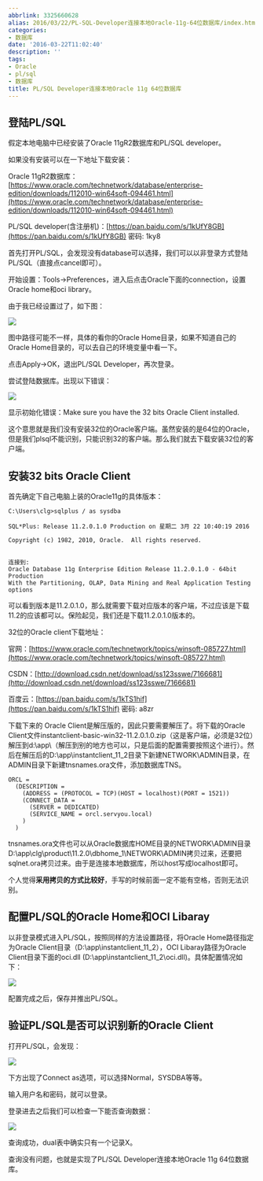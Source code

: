 ```yaml
---
abbrlink: 3325660628
alias: 2016/03/22/PL-SQL-Developer连接本地Oracle-11g-64位数据库/index.html
categories:
- 数据库
date: '2016-03-22T11:02:40'
description: ''
tags:
- Oracle
- pl/sql
- 数据库
title: PL/SQL Developer连接本地Oracle 11g 64位数据库
---
```








## 登陆PL/SQL

假定本地电脑中已经安装了Oracle 11gR2数据库和PL/SQL developer。

如果没有安装可以在一下地址下载安装：

Oracle 11gR2数据库：[https://www.oracle.com/technetwork/database/enterprise-edition/downloads/112010-win64soft-094461.html](https://www.oracle.com/technetwork/database/enterprise-edition/downloads/112010-win64soft-094461.html)

PL/SQL developer(含注册机)：[https://pan.baidu.com/s/1kUfY8GB](https://pan.baidu.com/s/1kUfY8GB) 密码: 1ky8

首先打开PL/SQL，会发现没有database可以选择，我们可以以非登录方式登陆PL/SQL（直接点cancel即可）。

开始设置：Tools->Preferences，进入后点击Oracle下面的connection，设置Oracle home和oci library。

由于我已经设置过了，如下图：

![](https://flowsnow.oss-cn-shanghai.aliyuncs.com/history/Oracle-PLSQL%E6%9C%AC%E5%9C%B0%E9%85%8D%E7%BD%AE.png)

图中路径可能不一样，具体的看你的Oracle Home目录，如果不知道自己的Oracle Home目录的，可以去自己的环境变量中看一下。

点击Apply->OK，退出PL/SQL Developer，再次登录。

<!--more-->

尝试登陆数据库。出现以下错误：

![](https://flowsnow.oss-cn-shanghai.aliyuncs.com/history/Oracle-PLSQL%E9%94%99%E8%AF%AF%E5%8E%9F%E5%9B%A0.png)

显示初始化错误：Make sure you have the 32 bits Oracle Client installed.

这个意思就是我们没有安装32位的Oracle客户端。虽然安装的是64位的Oracle，但是我们plsql不能识别，只能识别32的客户端。那么我们就去下载安装32位的客户端。

## 安装32 bits Oracle Client

首先确定下自己电脑上装的Oracle11g的具体版本：

```
C:\Users\clg>sqlplus / as sysdba

SQL*Plus: Release 11.2.0.1.0 Production on 星期二 3月 22 10:40:19 2016

Copyright (c) 1982, 2010, Oracle.  All rights reserved.


连接到:
Oracle Database 11g Enterprise Edition Release 11.2.0.1.0 - 64bit Production
With the Partitioning, OLAP, Data Mining and Real Application Testing options
```

可以看到版本是11.2.0.1.0，那么就需要下载对应版本的客户端，不过应该是下载11.2的应该都可以。保险起见，我们还是下载11.2.0.1.0版本的。

32位的Oracle client下载地址：

官网：[https://www.oracle.com/technetwork/topics/winsoft-085727.html](https://www.oracle.com/technetwork/topics/winsoft-085727.html)

CSDN：[http://download.csdn.net/download/ss123sswe/7166681](http://download.csdn.net/download/ss123sswe/7166681)

百度云：[https://pan.baidu.com/s/1kTS1hif](https://pan.baidu.com/s/1kTS1hif) 密码: a8zr

下载下来的 Oracle Client是解压版的，因此只要需要解压了。将下载的Oracle Client文件instantclient-basic-win32-11.2.0.1.0.zip（这是客户端，必须是32位）解压到d:\app\（解压到别的地方也可以，只是后面的配置需要按照这个进行）。然后在解压后的D:\app\instantclient_11_2目录下新建NETWORK\ADMIN目录，在ADMIN目录下新建tnsnames.ora文件，添加数据库TNS。

```
ORCL =
  (DESCRIPTION =
    (ADDRESS = (PROTOCOL = TCP)(HOST = localhost)(PORT = 1521))
    (CONNECT_DATA =
      (SERVER = DEDICATED)
      (SERVICE_NAME = orcl.servyou.local)
    )
  )
```

tnsnames.ora文件也可以从Oracle数据库HOME目录的NETWORK\ADMIN目录D:\app\clg\product\11.2.0\dbhome_1\NETWORK\ADMIN拷贝过来，还要把sqlnet.ora拷贝过来。由于是连接本地数据库，所以host写成localhost即可。

个人觉得**采用拷贝的方式比较好**，手写的时候前面一定不能有空格，否则无法识别。

## 配置PL/SQL的Oracle Home和OCI Libaray

以非登录模式进入PL/SQL，按照同样的方法设置路径，将Oracle Home路径指定为Oracle Client目录（D:\app\instantclient_11_2），OCI Libaray路径为Oracle Client目录下面的oci.dll (D:\app\instantclient_11_2\oci.dll)。具体配置情况如下：

![](https://flowsnow.oss-cn-shanghai.aliyuncs.com/history/Oracle-PLSQL32%E4%BD%8D%E5%AE%A2%E6%88%B7%E7%AB%AF%E9%85%8D%E7%BD%AE.png)

配置完成之后，保存并推出PL/SQL。

## 验证PL/SQL是否可以识别新的Oracle Client

打开PL/SQL，会发现：

![](https://flowsnow.oss-cn-shanghai.aliyuncs.com/history/Oracle-PLSQL%E6%AD%A3%E5%B8%B8%E7%99%BB%E9%99%86%E7%95%8C%E9%9D%A2.png)

下方出现了Connect as选项，可以选择Normal，SYSDBA等等。

输入用户名和密码，就可以登录。

登录进去之后我们可以检查一下能否查询数据：

![](https://flowsnow.oss-cn-shanghai.aliyuncs.com/history/Oracle-PLSQL%E6%9F%A5%E8%AF%A2%E7%95%8C%E9%9D%A2.png)

查询成功，dual表中确实只有一个记录X。

查询没有问题，也就是实现了PL/SQL Developer连接本地Oracle 11g 64位数据库。